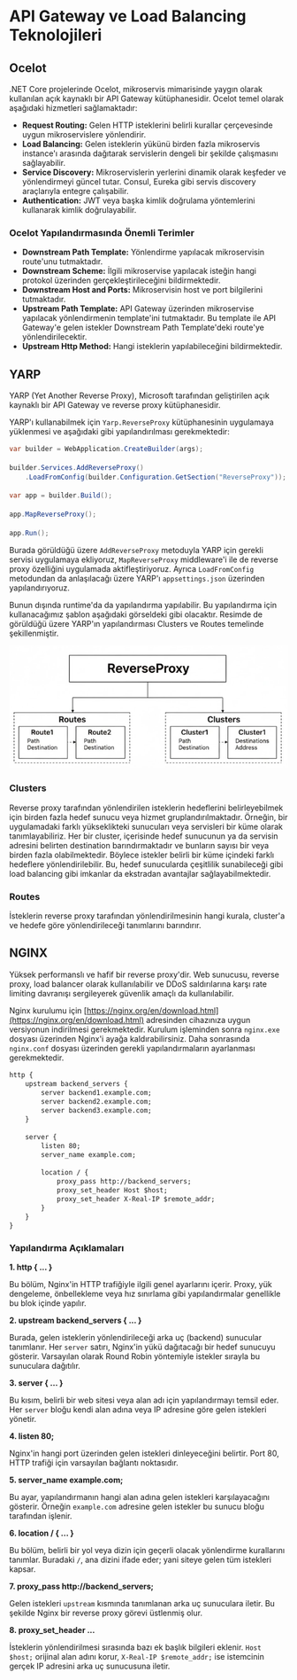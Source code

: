 # API Gateway ve Load Balancing Teknolojileri

## Ocelot

.NET Core projelerinde Ocelot, mikroservis mimarisinde yaygın olarak kullanılan açık kaynaklı bir API Gateway kütüphanesidir. Ocelot temel olarak aşağıdaki hizmetleri sağlamaktadır:

- **Request Routing:** Gelen HTTP isteklerini belirli kurallar çerçevesinde uygun mikroservislere yönlendirir.
- **Load Balancing:** Gelen isteklerin yükünü birden fazla mikroservis instance'ı arasında dağıtarak servislerin dengeli bir şekilde çalışmasını sağlayabilir.
- **Service Discovery:** Mikroservislerin yerlerini dinamik olarak keşfeder ve yönlendirmeyi güncel tutar. Consul, Eureka gibi servis discovery araçlarıyla entegre çalışabilir.
- **Authentication:** JWT veya başka kimlik doğrulama yöntemlerini kullanarak kimlik doğrulayabilir.

### Ocelot Yapılandırmasında Önemli Terimler

- **Downstream Path Template:** Yönlendirme yapılacak mikroservisin route'unu tutmaktadır.
- **Downstream Scheme:** İlgili mikroservise yapılacak isteğin hangi protokol üzerinden gerçekleştirileceğini bildirmektedir.
- **Downstream Host and Ports:** Mikroservisin host ve port bilgilerini tutmaktadır.
- **Upstream Path Template:** API Gateway üzerinden mikroservise yapılacak yönlendirmenin template'ini tutmaktadır. Bu template ile API Gateway'e gelen istekler Downstream Path Template'deki route'ye yönlendirilecektir.
- **Upstream Http Method:** Hangi isteklerin yapılabileceğini bildirmektedir.

## YARP

YARP (Yet Another Reverse Proxy), Microsoft tarafından geliştirilen açık kaynaklı bir API Gateway ve reverse proxy kütüphanesidir.

YARP'ı kullanabilmek için `Yarp.ReverseProxy` kütüphanesinin uygulamaya yüklenmesi ve aşağıdaki gibi yapılandırılması gerekmektedir:

```csharp
var builder = WebApplication.CreateBuilder(args);

builder.Services.AddReverseProxy()
    .LoadFromConfig(builder.Configuration.GetSection("ReverseProxy"));

var app = builder.Build();

app.MapReverseProxy();

app.Run();
```

Burada görüldüğü üzere `AddReverseProxy` metoduyla YARP için gerekli servisi uygulamaya ekliyoruz, `MapReverseProxy` middleware'i ile de reverse proxy özelliğini uygulamada aktifleştiriyoruz. Ayrıca `LoadFromConfig` metodundan da anlaşılacağı üzere YARP'ı `appsettings.json` üzerinden yapılandırıyoruz.

Bunun dışında runtime'da da yapılandırma yapılabilir. Bu yapılandırma için kullanacağımız şablon aşağıdaki görseldeki gibi olacaktır. Resimde de görüldüğü üzere YARP'ın yapılandırması Clusters ve Routes temelinde şekillenmiştir.

![image.png](image.png)

### Clusters

Reverse proxy tarafından yönlendirilen isteklerin hedeflerini belirleyebilmek için birden fazla hedef sunucu veya hizmet gruplandırılmaktadır. Örneğin, bir uygulamadaki farklı yükseklikteki sunucuları veya servisleri bir küme olarak tanımlayabiliriz. Her bir cluster, içerisinde hedef sunucunun ya da servisin adresini belirten destination barındırmaktadır ve bunların sayısı bir veya birden fazla olabilmektedir. Böylece istekler belirli bir küme içindeki farklı hedeflere yönlendirilebilir. Bu, hedef sunucularda çeşitlilik sunabileceği gibi load balancing gibi imkanlar da ekstradan avantajlar sağlayabilmektedir.

### Routes

İsteklerin reverse proxy tarafından yönlendirilmesinin hangi kurala, cluster'a ve hedefe göre yönlendirileceği tanımlarını barındırır.

## NGINX

Yüksek performanslı ve hafif bir reverse proxy'dir. Web sunucusu, reverse proxy, load balancer olarak kullanılabilir ve DDoS saldırılarına karşı rate limiting davranışı sergileyerek güvenlik amaçlı da kullanılabilir.

Nginx kurulumu için [https://nginx.org/en/download.html](https://nginx.org/en/download.html) adresinden cihazınıza uygun versiyonun indirilmesi gerekmektedir. Kurulum işleminden sonra `nginx.exe` dosyası üzerinden Nginx'i ayağa kaldırabilirsiniz. Daha sonrasında `nginx.conf` dosyası üzerinden gerekli yapılandırmaların ayarlanması gerekmektedir.

```nginx
http {
    upstream backend_servers {
        server backend1.example.com;
        server backend2.example.com;
        server backend3.example.com;
    }

    server {
        listen 80;
        server_name example.com;

        location / {
            proxy_pass http://backend_servers;
            proxy_set_header Host $host;
            proxy_set_header X-Real-IP $remote_addr;
        }
    }
}
```

### Yapılandırma Açıklamaları

**1. http { ... }**

Bu bölüm, Nginx'in HTTP trafiğiyle ilgili genel ayarlarını içerir. Proxy, yük dengeleme, önbellekleme veya hız sınırlama gibi yapılandırmalar genellikle bu blok içinde yapılır.

**2. upstream backend_servers { ... }**

Burada, gelen isteklerin yönlendirileceği arka uç (backend) sunucular tanımlanır. Her `server` satırı, Nginx'in yükü dağıtacağı bir hedef sunucuyu gösterir. Varsayılan olarak Round Robin yöntemiyle istekler sırayla bu sunuculara dağıtılır.

**3. server { ... }**

Bu kısım, belirli bir web sitesi veya alan adı için yapılandırmayı temsil eder. Her `server` bloğu kendi alan adına veya IP adresine göre gelen istekleri yönetir.

**4. listen 80;**

Nginx'in hangi port üzerinden gelen istekleri dinleyeceğini belirtir. Port 80, HTTP trafiği için varsayılan bağlantı noktasıdır.

**5. server_name example.com;**

Bu ayar, yapılandırmanın hangi alan adına gelen istekleri karşılayacağını gösterir. Örneğin `example.com` adresine gelen istekler bu sunucu bloğu tarafından işlenir.

**6. location / { ... }**

Bu bölüm, belirli bir yol veya dizin için geçerli olacak yönlendirme kurallarını tanımlar. Buradaki `/`, ana dizini ifade eder; yani siteye gelen tüm istekleri kapsar.

**7. proxy_pass http://backend_servers;**

Gelen istekleri `upstream` kısmında tanımlanan arka uç sunuculara iletir. Bu şekilde Nginx bir reverse proxy görevi üstlenmiş olur.

**8. proxy_set_header ...**

İsteklerin yönlendirilmesi sırasında bazı ek başlık bilgileri eklenir. `Host $host;` orijinal alan adını korur, `X-Real-IP $remote_addr;` ise istemcinin gerçek IP adresini arka uç sunucusuna iletir.
